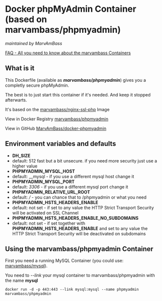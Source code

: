 # Docker phpMyAdmin Container (based on marvambass/phpmyadmin)
_maintained by MarvAmBass_

[FAQ - All you need to know about the marvambass Containers](https://marvin.im/docker-faq-all-you-need-to-know-about-the-marvambass-containers/)

## What is it

This Dockerfile (available as ___marvambass/phpmyadmin___) gives you a completly secure phpMyAdmin.

The best is to just start this container if it's needed. And keep it stopped afterwarts.

It's based on the [marvambass/nginx-ssl-php](https://registry.hub.docker.com/u/marvambass/nginx-ssl-php/) Image

View in Docker Registry [marvambass/phpmyadmin](https://registry.hub.docker.com/u/marvambass/phpmyadmin/)

View in GitHub [MarvAmBass/docker-phpmyadmin](https://github.com/MarvAmBass/docker-phpmyadmin)

## Environment variables and defaults

* __DH\_SIZE__
 * default: 512 fast but a bit unsecure. if you need more security just use a higher value
* __PHPMYADMIN\_MYSQL\_HOST__
 * default: __mysql - if you use a different mysql host change it
* __PHPMYADMIN\_MYSQL\_PORT__
 * default: _3306_ - if you use a different mysql port change it
* __PHPMYADMIN\_RELATIVE\_URL\_ROOT__
 * default: _/_ - you can chance that to /phpmyadmin or what you need
* __PHPMYADMIN\_HSTS\_HEADERS\_ENABLE__
 * default: not set - if set to any value the HTTP Strict Transport Security will be activated on SSL Channel
* __PHPMYADMIN\_HSTS\_HEADERS\_ENABLE\_NO\_SUBDOMAINS__
 * default: not set - if set together with __PHPMYADMIN\_HSTS\_HEADERS\_ENABLE__ and set to any value the HTTP Strict Transport Security will be deactivated on subdomains

## Using the marvambass/phpmyadmin Container

First you need a running MySQL Container (you could use: [marvambass/mysql](https://registry.hub.docker.com/u/marvambass/mysql/)).

You need to _--link_ your mysql container to marvambass/phpmyadmin with the name __mysql__

    docker run -d -p 443:443 --link mysql:mysql --name phpmyadmin marvambass/phpmyadmin
